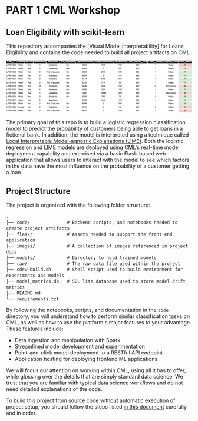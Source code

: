 # PART 1 CML Workshop
## Loan Eligibility with scikit-learn
This repository accompanies the [Visual Model Interpretability] for Loans Eligibility and contains the code needed to build all project artifacts on CML. 

![table_1](images/table_1.png)

The primary goal of this repo is to build a logistic regression classification model to predict the probability of customers being able to get loans in a fictional bank. In addition, the model is interpreted using a technique called [Local Interpretable Model-agnostic Explanations (LIME)](https://github.com/marcotcr/lime). Both the logistic regression and LIME models are deployed using CML's real-time model deployment capability and exercised via a basic Flask-based web application that allows users to interact with the model to see which factors in the data have the most influence on the probability of a customer getting a loan.

## Project Structure

The project is organized with the following folder structure:

```
.
├── code/              # Backend scripts, and notebooks needed to create project artifacts
├── flask/             # Assets needed to support the front end application
├── images/            # A collection of images referenced in project docs
├── models/            # Directory to hold trained models
├── raw/               # The raw data file used within the project
├── cdsw-build.sh      # Shell script used to build environment for experiments and models
├── model_metrics.db   # SQL lite database used to store model drift metrics
├── README.md
└── requirements.txt
```

By following the notebooks, scripts, and documentation in the `code` directory, you will understand how to perform similar classification tasks on CML, as well as how to use the platform's major features to your advantage. These features include: 

- Data ingestion and manipulation with Spark
- Streamlined model development and experimentation
- Point-and-click model deployment to a RESTful API endpoint
- Application hosting for deploying frontend ML applications

We will focus our attention on working within CML, using all it has to offer, while glossing over the details that are simply standard data science. We trust that you are familiar with typical data science workflows and do not need detailed explanations of the code.

To build this project from source code without automatic execution of project setup, you should follow the steps listed [in this document](code/README.md) carefully and in order.